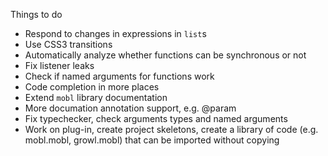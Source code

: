 Things to do

* Respond to changes in expressions in `list`s
* Use CSS3 transitions
* Automatically analyze whether functions can be synchronous or not
* Fix listener leaks
* Check if named arguments for functions work
* Code completion in more places
* Extend `mobl` library documentation
* More documation annotation support, e.g. @param
* Fix typechecker, check arguments types and named arguments
* Work on plug-in, create project skeletons, create a library of code (e.g. mobl.mobl, growl.mobl) that can be imported without copying
